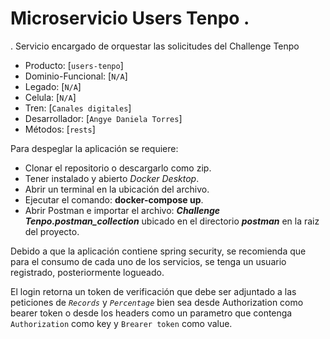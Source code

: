 # Microservicio Users Tenpo .
.
Servicio encargado de orquestar las solicitudes del Challenge Tenpo

* Producto: [`users-tenpo`]
* Dominio-Funcional: [`N/A`]
* Legado: [`N/A`]
* Celula: [`N/A`]
* Tren: [`Canales digitales`]
* Desarrollador: [`Angye Daniela Torres`]
* Métodos: [`rests`]

Para despeglar la aplicación se requiere:
* Clonar el repositorio o descargarlo como zip.
* Tener instalado y abierto _Docker Desktop_.
* Abrir un terminal en la ubicación del archivo.
* Ejecutar el comando: **docker-compose up**.
* Abrir Postman e importar el archivo: **_Challenge Tenpo.postman_collection_** ubicado en el directorio _**postman**_ en la raiz del proyecto.

Debido a que la aplicación contiene spring security, se recomienda que para el consumo de cada uno de los servicios, se tenga un usuario registrado, posteriormente logueado.

El login retorna un token de verificación que debe ser adjuntado a las peticiones de _`Records`_ y _`Percentage`_ bien sea desde Authorization como bearer token o desde los headers como un parametro que contenga `Authorization` como key y `Brearer token` como value.
